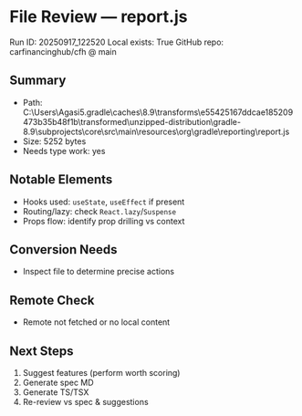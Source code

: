 # File Review — report.js
Run ID: 20250917_122520
Local exists: True
GitHub repo: carfinancinghub/cfh @ main

## Summary
- Path: C:\Users\Agasi5\.gradle\caches\8.9\transforms\e55425167ddcae185209473b35b48f1b\transformed\unzipped-distribution\gradle-8.9\subprojects\core\src\main\resources\org\gradle\reporting\report.js
- Size: 5252 bytes
- Needs type work: yes

## Notable Elements
- Hooks used: `useState`, `useEffect` if present
- Routing/lazy: check `React.lazy`/`Suspense`
- Props flow: identify prop drilling vs context

## Conversion Needs
- Inspect file to determine precise actions

## Remote Check
- Remote not fetched or no local content

## Next Steps
1) Suggest features (perform worth scoring)
2) Generate spec MD
3) Generate TS/TSX
4) Re-review vs spec & suggestions